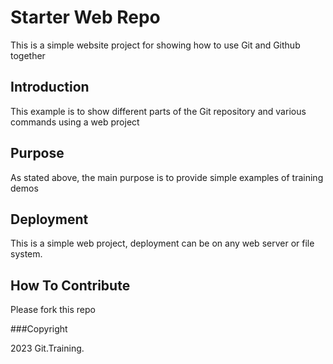 # Starter Web Repo

This is a simple website project for showing how to use Git and Github together

## Introduction

This example is to show different parts of the Git repository and various commands using a web project

## Purpose

As stated above, the main purpose is to provide simple examples of training demos

## Deployment

This is a simple web project, deployment can be on any web server or file system.

## How To Contribute

Please fork this repo

###Copyright

2023 Git.Training.